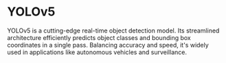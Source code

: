 # YOLOv5
YOLOv5 is a cutting-edge real-time object detection model. Its streamlined architecture efficiently predicts object classes and bounding box coordinates in a single pass. Balancing accuracy and speed, it's widely used in applications like autonomous vehicles and surveillance.
